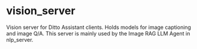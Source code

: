 # vision_server
Vision server for Ditto Assistant clients. Holds models for image captioning and image Q/A. This server is mainly used by the Image RAG LLM Agent in nlp_server.
